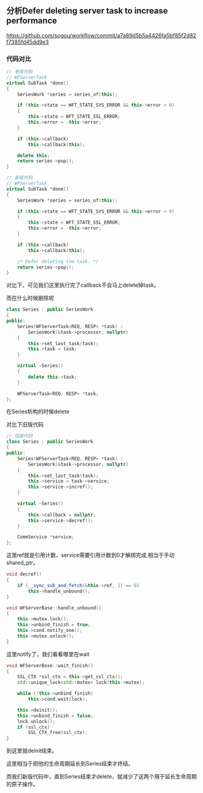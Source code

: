 ## 分析Defer deleting server task to increase performance

https://github.com/sogou/workflow/commit/a7a89d5b5a4426fa5bf85f2d82f7385fd45dd9e3

### 代码对比

```cpp
// 老版代码
// WFServerTask
virtual SubTask *done()
{
    SeriesWork *series = series_of(this);

    if (this->state == WFT_STATE_SYS_ERROR && this->error < 0)
    {
        this->state = WFT_STATE_SSL_ERROR;
        this->error = -this->error;
    }

    if (this->callback)
        this->callback(this);

    delete this;
    return series->pop();
}
```

```cpp
// 新版代码
// WFServerTask
virtual SubTask *done()
{
    SeriesWork *series = series_of(this);

    if (this->state == WFT_STATE_SYS_ERROR && this->error < 0)
    {
        this->state = WFT_STATE_SSL_ERROR;
        this->error = -this->error;
    }

    if (this->callback)
        this->callback(this);

    /* Defer deleting the task. */
    return series->pop();
}
```

对比下，可见我们这里执行完了callback不会马上delete掉task。

而在什么时候删除呢

```cpp
class Series : public SeriesWork
{
public:
    Series(WFServerTask<REQ, RESP> *task) :
        SeriesWork(&task->processor, nullptr)
    {
        this->set_last_task(task);
        this->task = task;
    }

    virtual ~Series()
    {
        delete this->task;
    }

    WFServerTask<REQ, RESP> *task;
};
```

在Series析构的时候delete

对比下旧版代码

```cpp
// 旧版代码
class Series : public SeriesWork
{
public:
    Series(WFServerTask<REQ, RESP> *task) :
        SeriesWork(&task->processor, nullptr)
    {
        this->set_last_task(task);
        this->service = task->service;
        this->service->incref();
    }

    virtual ~Series()
    {
        this->callback = nullptr;
        this->service->decref();
    }

    CommService *service;
};
```

这里ref就是引用计数，service需要引用计数到0才解绑完成,相当于手动shared_ptr。

```cpp
void decref()
{
    if (__sync_sub_and_fetch(&this->ref, 1) == 0)
        this->handle_unbound();
}
```

```cpp
void WFServerBase::handle_unbound()
{
	this->mutex.lock();
	this->unbind_finish = true;
	this->cond.notify_one();
	this->mutex.unlock();
}
```

这里notify了，我们看看哪里在wait

```cpp
void WFServerBase::wait_finish()
{
	SSL_CTX *ssl_ctx = this->get_ssl_ctx();
	std::unique_lock<std::mutex> lock(this->mutex);

	while (!this->unbind_finish)
		this->cond.wait(lock);

	this->deinit();
	this->unbind_finish = false;
	lock.unlock();
	if (ssl_ctx)
		SSL_CTX_free(ssl_ctx);
}
```

到这里就deinit结束。

这里相当于把他的生命周期延长到Series结束才终结。

而我们新版代码中，直到Series结束才delete，就减少了这两个用于延长生命周期的原子操作。

